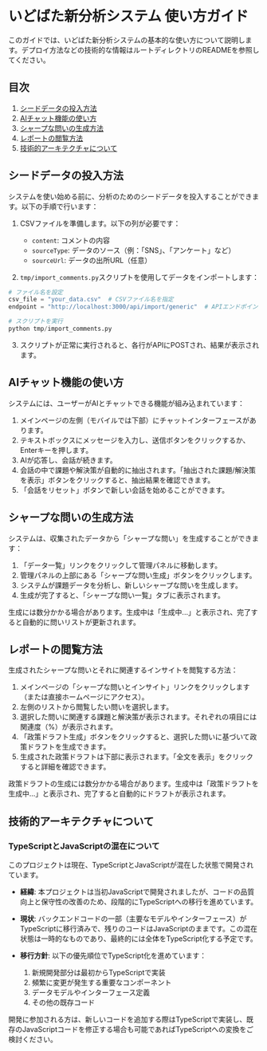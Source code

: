# いどばた新分析システム 使い方ガイド

このガイドでは、いどばた新分析システムの基本的な使い方について説明します。デプロイ方法などの技術的な情報はルートディレクトリのREADMEを参照してください。

## 目次

1. [シードデータの投入方法](#シードデータの投入方法)
2. [AIチャット機能の使い方](#aiチャット機能の使い方)
3. [シャープな問いの生成方法](#シャープな問いの生成方法)
4. [レポートの閲覧方法](#レポートの閲覧方法)
5. [技術的アーキテクチャについて](#技術的アーキテクチャについて)

## シードデータの投入方法

システムを使い始める前に、分析のためのシードデータを投入することができます。以下の手順で行います：

1. CSVファイルを準備します。以下の列が必要です：
   - `content`: コメントの内容
   - `sourceType`: データのソース（例：「SNS」、「アンケート」など）
   - `sourceUrl`: データの出所URL（任意）

2. `tmp/import_comments.py`スクリプトを使用してデータをインポートします：

```python
# ファイル名を設定
csv_file = "your_data.csv"  # CSVファイル名を指定
endpoint = "http://localhost:3000/api/import/generic"  # APIエンドポイント

# スクリプトを実行
python tmp/import_comments.py
```

3. スクリプトが正常に実行されると、各行がAPIにPOSTされ、結果が表示されます。

## AIチャット機能の使い方

システムには、ユーザーがAIとチャットできる機能が組み込まれています：

1. メインページの左側（モバイルでは下部）にチャットインターフェースがあります。
2. テキストボックスにメッセージを入力し、送信ボタンをクリックするか、Enterキーを押します。
3. AIが応答し、会話が続きます。
4. 会話の中で課題や解決策が自動的に抽出されます。「抽出された課題/解決策を表示」ボタンをクリックすると、抽出結果を確認できます。
5. 「会話をリセット」ボタンで新しい会話を始めることができます。

## シャープな問いの生成方法

システムは、収集されたデータから「シャープな問い」を生成することができます：

1. 「データ一覧」リンクをクリックして管理パネルに移動します。
2. 管理パネルの上部にある「シャープな問い生成」ボタンをクリックします。
3. システムが課題データを分析し、新しいシャープな問いを生成します。
4. 生成が完了すると、「シャープな問い一覧」タブに表示されます。

生成には数分かかる場合があります。生成中は「生成中...」と表示され、完了すると自動的に問いリストが更新されます。

## レポートの閲覧方法

生成されたシャープな問いとそれに関連するインサイトを閲覧する方法：

1. メインページの「シャープな問いとインサイト」リンクをクリックします（または直接ホームページにアクセス）。
2. 左側のリストから閲覧したい問いを選択します。
3. 選択した問いに関連する課題と解決策が表示されます。それぞれの項目には関連度（%）が表示されます。
4. 「政策ドラフト生成」ボタンをクリックすると、選択した問いに基づいて政策ドラフトを生成できます。
5. 生成された政策ドラフトは下部に表示されます。「全文を表示」をクリックすると詳細を確認できます。

政策ドラフトの生成には数分かかる場合があります。生成中は「政策ドラフトを生成中...」と表示され、完了すると自動的にドラフトが表示されます。

## 技術的アーキテクチャについて

### TypeScriptとJavaScriptの混在について

このプロジェクトは現在、TypeScriptとJavaScriptが混在した状態で開発されています。

- **経緯**: 本プロジェクトは当初JavaScriptで開発されましたが、コードの品質向上と保守性の改善のため、段階的にTypeScriptへの移行を進めています。

- **現状**: バックエンドコードの一部（主要なモデルやインターフェース）がTypeScriptに移行済みで、残りのコードはJavaScriptのままです。この混在状態は一時的なものであり、最終的には全体をTypeScript化する予定です。

- **移行方針**: 以下の優先順位でTypeScript化を進めています：
  1. 新規開発部分は最初からTypeScriptで実装
  2. 頻繁に変更が発生する重要なコンポーネント
  3. データモデルやインターフェース定義
  4. その他の既存コード

開発に参加される方は、新しいコードを追加する際はTypeScriptで実装し、既存のJavaScriptコードを修正する場合も可能であればTypeScriptへの変換をご検討ください。
